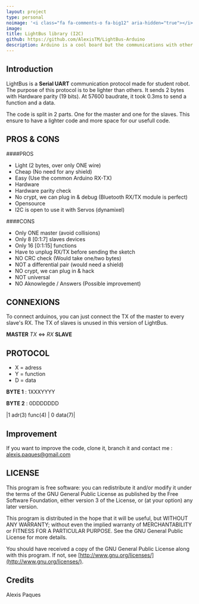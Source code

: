 ```yaml
---
layout: project
type: personal
noimage: '<i class="fa fa-comments-o fa-big12" aria-hidden="true"></i>'
image: 
title: LightBus library (I2C)
github: https://github.com/AlexisTM/LightBus-Arduino
description: Arduino is a cool board but the communications with other Arduinos/Onboard computer are always the weak part. Lightbus is a <strong>lightweight</strong> middleware working over <strong>I2C</strong>.
---
```


Introduction
------------

LightBus is a **Serial UART** communication protocol made for student robot. The purpose of this protocol is to be lighter than others. It sends 2 bytes with Hardware parity (19 bits). At 57600 baudrate, it took 0.3ms to send a function and a data.

The code is split in 2 parts. One for the master and one for the slaves. This ensure to have a lighter code and more space for our usefull code.

PROS & CONS
-----------

####PROS

* Light (2 bytes, over only ONE wire)
* Cheap (No need for any shield)
* Easy  (Use the common Arduino RX-TX)
* Hardware
* Hardware parity check 
* No crypt, we can plug in & debug (Bluetooth RX/TX module is perfect)
* Opensource
* I2C is open to use it with Servos (dynamixel)

####CONS

* Only ONE master (avoid collisions)
* Only 8 [0:1:7] slaves devices
* Only 16 [0:1:15] functions
* Have to unplug RX/TX before sending the sketch
* NO CRC check (Would take one/two bytes)
* NOT a differential pair (would need a shield)
* NO crypt, we can plug in & hack
* NOT universal
* NO Aknowlegde / Answers (Possible improvement)

CONNEXIONS
-----------

To connect arduinos, you can just connect the TX of the master to every slave's RX. The TX of slaves is unused in this version of LightBus.

**MASTER** *TX*  <=>  *RX* **SLAVE**

PROTOCOL
--------

 * X = adress
 * Y = function
 * D = data

**BYTE 1** : 1XXXYYYY

**BYTE 2** : 0DDDDDDD

|1 adr(3) func(4) | 0 data(7)|

Improvement
-----------

If you want to improve the code, clone it, branch it and contact me : [alexis.paques@gmail.com](mailto:alexis.paques@gmail.com)

LICENSE
-------

This program is free software: you can redistribute it and/or modify
it under the terms of the GNU General Public License as published by
the Free Software Foundation, either version 3 of the License, or
(at your option) any later version.

This program is distributed in the hope that it will be useful,
but WITHOUT ANY WARRANTY; without even the implied warranty of
MERCHANTABILITY or FITNESS FOR A PARTICULAR PURPOSE. See the
GNU General Public License for more details.

You should have received a copy of the GNU General Public License
along with this program.  If not, see [http://www.gnu.org/licenses/](http://www.gnu.org/licenses/).


Credits
---------

Alexis Paques